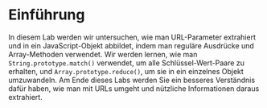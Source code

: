 # Einführung

In diesem Lab werden wir untersuchen, wie man URL-Parameter extrahiert und in ein JavaScript-Objekt abbildet, indem man reguläre Ausdrücke und Array-Methoden verwendet. Wir werden lernen, wie man `String.prototype.match()` verwendet, um alle Schlüssel-Wert-Paare zu erhalten, und `Array.prototype.reduce()`, um sie in ein einzelnes Objekt umzuwandeln. Am Ende dieses Labs werden Sie ein besseres Verständnis dafür haben, wie man mit URLs umgeht und nützliche Informationen daraus extrahiert.
